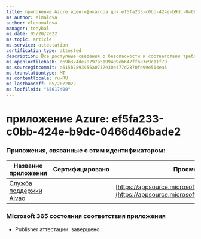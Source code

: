 ```yaml
---
title: приложение Azure идентификатора для ef5fa233-c0bb-424e-b9dc-0466d46bade2
ms.author: elmalova
author: elenamalova
manager: tonybal
ms.date: 05/20/2022
ms.topic: article
ms.service: attestation
certification_type: attested
description: Все доступные сведения о безопасности и соответствии требованиям для ef5fa233-c0bb-424e-b9dc-0466d46bade2.
ms.openlocfilehash: d69b374de70797a5199409eb647ffb83e9c11f79
ms.sourcegitcommit: a615b7893956a0737e30e477d2870fd99e514ea5
ms.translationtype: MT
ms.contentlocale: ru-RU
ms.lasthandoff: 05/20/2022
ms.locfileid: "65617400"
---
```

# <a name="azure-app-id-ef5fa233-c0bb-424e-b9dc-0466d46bade2"></a>приложение Azure: ef5fa233-c0bb-424e-b9dc-0466d46bade2


### <a name="apps-associated-with-this-id"></a>Приложения, связанные с этим идентификатором:
| **Название приложения** | **Сертифицировано** | **Просмотр в AppSource** |
|--------------|---------------|-----------------------|
| [Служба поддержки Alvao](../forward/WA200002488.md) |  | [https://appsource.microsoft.com/product/office/WA200002488](https://appsource.microsoft.com/product/office/WA200002488) |

### <a name="microsoft-365-app-compliance-status"></a>Microsoft 365 состояния соответствия приложения
- Publisher аттестации: завершено
